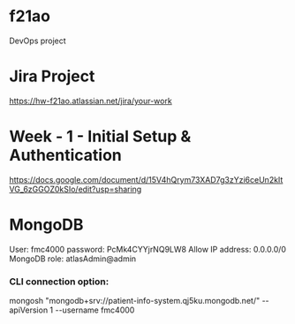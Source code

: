 # f21ao
DevOps project

# Jira Project 
https://hw-f21ao.atlassian.net/jira/your-work

# Week - 1 - Initial Setup & Authentication
https://docs.google.com/document/d/15V4hQrym73XAD7g3zYzi6ceUn2kItVG_6zGGOZ0kSIo/edit?usp=sharing

# MongoDB
User: fmc4000
password: PcMk4CYYjrNQ9LW8
Allow IP address: 0.0.0.0/0
MongoDB role: atlasAdmin@admin
### CLI connection option:
mongosh "mongodb+srv://patient-info-system.qj5ku.mongodb.net/" --apiVersion 1 --username fmc4000
